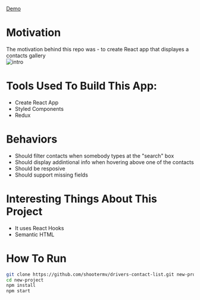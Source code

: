 [Demo](http://shootermv.github.io/drivers-contact-list/)  

# Motivation
The motivation behind this repo was - to create React app that displayes a contacts gallery   
![intro](https://raw.githubusercontent.com/shootermv/drivers-contact-list/master/screen.png?raw=true) 

# Tools Used To Build This App:  
- Create React App
- Styled Components
- Redux

# Behaviors
* Should filter contacts when somebody types at the "search" box
* Should display addintional info when hovering above one of the contacts
* Should be resposive
* Should support missing fields

# Interesting Things About This Project
* It uses React Hooks
* Semantic HTML

# How To Run
 ```bash
git clone https://github.com/shootermv/drivers-contact-list.git new-project
cd new-project
npm install
npm start
```        